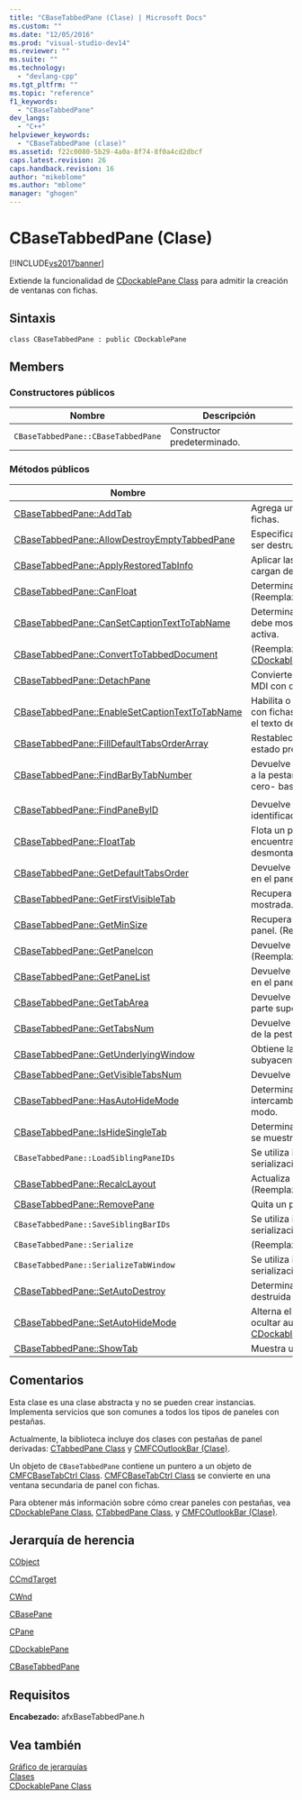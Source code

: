 ```yaml
---
title: "CBaseTabbedPane (Clase) | Microsoft Docs"
ms.custom: ""
ms.date: "12/05/2016"
ms.prod: "visual-studio-dev14"
ms.reviewer: ""
ms.suite: ""
ms.technology: 
  - "devlang-cpp"
ms.tgt_pltfrm: ""
ms.topic: "reference"
f1_keywords: 
  - "CBaseTabbedPane"
dev_langs: 
  - "C++"
helpviewer_keywords: 
  - "CBaseTabbedPane (clase)"
ms.assetid: f22c0080-5b29-4a0a-8f74-8f0a4cd2dbcf
caps.latest.revision: 26
caps.handback.revision: 16
author: "mikeblome"
ms.author: "mblome"
manager: "ghogen"
---
```

# CBaseTabbedPane (Clase)
[!INCLUDE[vs2017banner](../../assembler/inline/includes/vs2017banner.md)]

Extiende la funcionalidad de [CDockablePane Class](../../mfc/reference/cdockablepane-class.md) para admitir la creación de ventanas con fichas.  
  
## Sintaxis  
  
```  
class CBaseTabbedPane : public CDockablePane  
```  
  
## Members  
  
### Constructores públicos  
  
|Nombre|Descripción|  
|------------|-----------------|  
|`CBaseTabbedPane::CBaseTabbedPane`|Constructor predeterminado.|  
  
### Métodos públicos  
  
|Nombre|Descripción|  
|------------|-----------------|  
|[CBaseTabbedPane::AddTab](../Topic/CBaseTabbedPane::AddTab.md)|Agrega una nueva pestaña a un panel con fichas.|  
|[CBaseTabbedPane::AllowDestroyEmptyTabbedPane](../Topic/CBaseTabbedPane::AllowDestroyEmptyTabbedPane.md)|Especifica si un panel con fichas vacío puede ser destruido.|  
|[CBaseTabbedPane::ApplyRestoredTabInfo](../Topic/CBaseTabbedPane::ApplyRestoredTabInfo.md)|Aplicar las opciones de tabulación, que se cargan de registro, panel tabulado.|  
|[CBaseTabbedPane::CanFloat](../Topic/CBaseTabbedPane::CanFloat.md)|Determina si el panel puede flotar.  \(Reemplaza [CBasePane::CanFloat](../Topic/CBasePane::CanFloat.md).\)|  
|[CBaseTabbedPane::CanSetCaptionTextToTabName](../Topic/CBaseTabbedPane::CanSetCaptionTextToTabName.md)|Determina si la leyenda del panel con fichas debe mostrar el mismo texto que la pestaña activa.|  
|[CBaseTabbedPane::ConvertToTabbedDocument](../Topic/CBaseTabbedPane::ConvertToTabbedDocument.md)|\(Reemplaza [CDockablePane::ConvertToTabbedDocument](../Topic/CDockablePane::ConvertToTabbedDocument.md).\)|  
|[CBaseTabbedPane::DetachPane](../Topic/CBaseTabbedPane::DetachPane.md)|Convierte uno o varios paneles acoplable a MDI con documentos.|  
|[CBaseTabbedPane::EnableSetCaptionTextToTabName](../Topic/CBaseTabbedPane::EnableSetCaptionTextToTabName.md)|Habilita o deshabilita la capacidad de panel con fichas de sincronizar el texto de título con el texto de la etiqueta en la pestaña activa.|  
|[CBaseTabbedPane::FillDefaultTabsOrderArray](../Topic/CBaseTabbedPane::FillDefaultTabsOrderArray.md)|Restablece la pestaña interna ordenada un estado predeterminada.|  
|[CBaseTabbedPane::FindBarByTabNumber](../Topic/CBaseTabbedPane::FindBarByTabNumber.md)|Devuelve un panel que resida en una pestaña a la pestaña se identifica mediante un índice cero\- basado en la ficha.|  
|||  
|[CBaseTabbedPane::FindPaneByID](../Topic/CBaseTabbedPane::FindPaneByID.md)|Devuelve un panel que sea identificado por identificador de panel|  
|[CBaseTabbedPane::FloatTab](../Topic/CBaseTabbedPane::FloatTab.md)|Flota un panel, pero solo si el panel se encuentra actualmente en una pestaña desmontable.|  
|[CBaseTabbedPane::GetDefaultTabsOrder](../Topic/CBaseTabbedPane::GetDefaultTabsOrder.md)|Devuelve el orden predeterminado de fichas en el panel.|  
|[CBaseTabbedPane::GetFirstVisibleTab](../Topic/CBaseTabbedPane::GetFirstVisibleTab.md)|Recupera un puntero a la pestaña primero mostrada.|  
|[CBaseTabbedPane::GetMinSize](../Topic/CBaseTabbedPane::GetMinSize.md)|Recupera el mínimo permitido el tamaño del panel.  \(Reemplaza [CPane::GetMinSize](../Topic/CPane::GetMinSize.md).\)|  
|[CBaseTabbedPane::GetPaneIcon](../Topic/CBaseTabbedPane::GetPaneIcon.md)|Devuelve un identificador al icono del panel.  \(Reemplaza [CBasePane::GetPaneIcon](../Topic/CBasePane::GetPaneIcon.md).\)|  
|[CBaseTabbedPane::GetPaneList](../Topic/CBaseTabbedPane::GetPaneList.md)|Devuelve una lista de paneles que se incluyen en el panel con fichas.|  
|[CBaseTabbedPane::GetTabArea](../Topic/CBaseTabbedPane::GetTabArea.md)|Devuelve los rectángulos delimitadores en la parte superior y bottom áreas de la pestaña.|  
|[CBaseTabbedPane::GetTabsNum](../Topic/CBaseTabbedPane::GetTabsNum.md)|Devuelve el número de fichas en una ventana de la pestaña.|  
|[CBaseTabbedPane::GetUnderlyingWindow](../Topic/CBaseTabbedPane::GetUnderlyingWindow.md)|Obtiene la ventana \(incluida\) de la pestaña subyacente.|  
|[CBaseTabbedPane::GetVisibleTabsNum](../Topic/CBaseTabbedPane::GetVisibleTabsNum.md)|Devuelve el número de fichas mostradas.|  
|[CBaseTabbedPane::HasAutoHideMode](../Topic/CBaseTabbedPane::HasAutoHideMode.md)|Determina a si el panel con fichas puede intercambiarse oculta automáticamente el modo.|  
|[CBaseTabbedPane::IsHideSingleTab](../Topic/CBaseTabbedPane::IsHideSingleTab.md)|Determina si el panel con fichas está oculto si se muestra sólo una pestaña.|  
|`CBaseTabbedPane::LoadSiblingPaneIDs`|Se utiliza internamente durante la serialización.|  
|[CBaseTabbedPane::RecalcLayout](../Topic/CBaseTabbedPane::RecalcLayout.md)|Actualiza la información de diseño del panel.  \(Reemplaza [CPane::RecalcLayout](../Topic/CPane::RecalcLayout.md).\)|  
|[CBaseTabbedPane::RemovePane](../Topic/CBaseTabbedPane::RemovePane.md)|Quita un panel de panel con fichas.|  
|`CBaseTabbedPane::SaveSiblingBarIDs`|Se utiliza internamente durante la serialización.|  
|`CBaseTabbedPane::Serialize`|\(Reemplaza [CDockablePane::Serialize](http://msdn.microsoft.com/es-es/09787e59-e446-4e76-894b-206d303dcfd6).\)|  
|`CBaseTabbedPane::SerializeTabWindow`|Se utiliza internamente durante la serialización.|  
|[CBaseTabbedPane::SetAutoDestroy](../Topic/CBaseTabbedPane::SetAutoDestroy.md)|Determina si la barra de control con fichas se destruida automáticamente.|  
|[CBaseTabbedPane::SetAutoHideMode](../Topic/CBaseTabbedPane::SetAutoHideMode.md)|Alterna el panel acoplable entre mostrar y ocultar automáticamente el modo.  \(Reemplaza [CDockablePane::SetAutoHideMode](../Topic/CDockablePane::SetAutoHideMode.md).\)|  
|[CBaseTabbedPane::ShowTab](../Topic/CBaseTabbedPane::ShowTab.md)|Muestra u oculta una pestaña.|  
  
## Comentarios  
 Esta clase es una clase abstracta y no se pueden crear instancias.  Implementa servicios que son comunes a todos los tipos de paneles con pestañas.  
  
 Actualmente, la biblioteca incluye dos clases con pestañas de panel derivadas: [CTabbedPane Class](../../mfc/reference/ctabbedpane-class.md) y [CMFCOutlookBar \(Clase\)](../../mfc/reference/cmfcoutlookbar-class.md).  
  
 Un objeto de `CBaseTabbedPane` contiene un puntero a un objeto de [CMFCBaseTabCtrl Class](../../mfc/reference/cmfcbasetabctrl-class.md).  [CMFCBaseTabCtrl Class](../../mfc/reference/cmfcbasetabctrl-class.md) se convierte en una ventana secundaria de panel con fichas.  
  
 Para obtener más información sobre cómo crear paneles con pestañas, vea [CDockablePane Class](../../mfc/reference/cdockablepane-class.md), [CTabbedPane Class](../../mfc/reference/ctabbedpane-class.md), y [CMFCOutlookBar \(Clase\)](../../mfc/reference/cmfcoutlookbar-class.md).  
  
## Jerarquía de herencia  
 [CObject](../../mfc/reference/cobject-class.md)  
  
 [CCmdTarget](../../mfc/reference/ccmdtarget-class.md)  
  
 [CWnd](../../mfc/reference/cwnd-class.md)  
  
 [CBasePane](../../mfc/reference/cbasepane-class.md)  
  
 [CPane](../../mfc/reference/cpane-class.md)  
  
 [CDockablePane](../../mfc/reference/cdockablepane-class.md)  
  
 [CBaseTabbedPane](../../mfc/reference/cbasetabbedpane-class.md)  
  
## Requisitos  
 **Encabezado:** afxBaseTabbedPane.h  
  
## Vea también  
 [Gráfico de jerarquías](../../mfc/hierarchy-chart.md)   
 [Clases](../../mfc/reference/mfc-classes.md)   
 [CDockablePane Class](../../mfc/reference/cdockablepane-class.md)